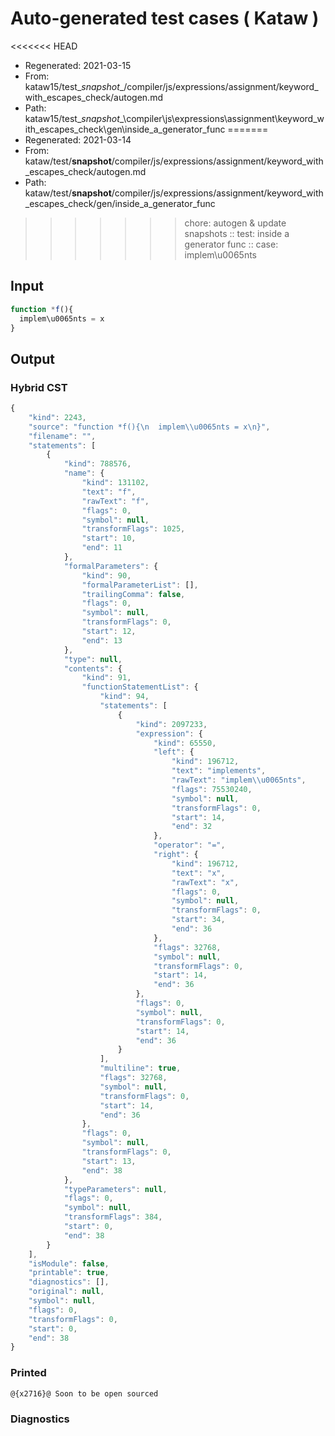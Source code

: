 # Auto-generated test cases ( Kataw )
<<<<<<< HEAD
- Regenerated: 2021-03-15
- From: kataw15/test\__snapshot__/compiler/js/expressions/assignment/keyword_with_escapes_check/autogen.md
- Path: kataw15/test\__snapshot__\compiler\js\expressions\assignment\keyword_with_escapes_check\gen\inside_a_generator_func
=======
- Regenerated: 2021-03-14
- From: kataw/test/__snapshot__/compiler/js/expressions/assignment/keyword_with_escapes_check/autogen.md
- Path: kataw/test/__snapshot__/compiler/js/expressions/assignment/keyword_with_escapes_check/gen/inside_a_generator_func
>>>>>>> chore: autogen & update snapshots
> :: test: inside a generator func
> :: case: implem\u0065nts
## Input

`````js
function *f(){
  implem\u0065nts = x
}
`````

## Output

### Hybrid CST

```javascript
{
    "kind": 2243,
    "source": "function *f(){\n  implem\\u0065nts = x\n}",
    "filename": "",
    "statements": [
        {
            "kind": 788576,
            "name": {
                "kind": 131102,
                "text": "f",
                "rawText": "f",
                "flags": 0,
                "symbol": null,
                "transformFlags": 1025,
                "start": 10,
                "end": 11
            },
            "formalParameters": {
                "kind": 90,
                "formalParameterList": [],
                "trailingComma": false,
                "flags": 0,
                "symbol": null,
                "transformFlags": 0,
                "start": 12,
                "end": 13
            },
            "type": null,
            "contents": {
                "kind": 91,
                "functionStatementList": {
                    "kind": 94,
                    "statements": [
                        {
                            "kind": 2097233,
                            "expression": {
                                "kind": 65550,
                                "left": {
                                    "kind": 196712,
                                    "text": "implements",
                                    "rawText": "implem\\u0065nts",
                                    "flags": 75530240,
                                    "symbol": null,
                                    "transformFlags": 0,
                                    "start": 14,
                                    "end": 32
                                },
                                "operator": "=",
                                "right": {
                                    "kind": 196712,
                                    "text": "x",
                                    "rawText": "x",
                                    "flags": 0,
                                    "symbol": null,
                                    "transformFlags": 0,
                                    "start": 34,
                                    "end": 36
                                },
                                "flags": 32768,
                                "symbol": null,
                                "transformFlags": 0,
                                "start": 14,
                                "end": 36
                            },
                            "flags": 0,
                            "symbol": null,
                            "transformFlags": 0,
                            "start": 14,
                            "end": 36
                        }
                    ],
                    "multiline": true,
                    "flags": 32768,
                    "symbol": null,
                    "transformFlags": 0,
                    "start": 14,
                    "end": 36
                },
                "flags": 0,
                "symbol": null,
                "transformFlags": 0,
                "start": 13,
                "end": 38
            },
            "typeParameters": null,
            "flags": 0,
            "symbol": null,
            "transformFlags": 384,
            "start": 0,
            "end": 38
        }
    ],
    "isModule": false,
    "printable": true,
    "diagnostics": [],
    "original": null,
    "symbol": null,
    "flags": 0,
    "transformFlags": 0,
    "start": 0,
    "end": 38
}
```

### Printed

```javascript
@{x2716}@ Soon to be open sourced
```

### Diagnostics

```javascript

```

